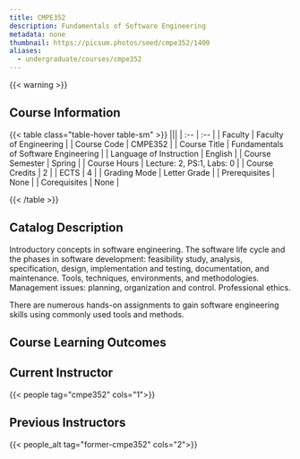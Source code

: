 ```yaml
---
title: CMPE352
description: Fundamentals of Software Engineering
metadata: none
thumbnail: https://picsum.photos/seed/cmpe352/1400
aliases:
  - undergraduate/courses/cmpe352
---
```


{{< warning >}}
## Course Information

<!-- prettier-ignore-start -->
{{< table class="table-hover table-sm" >}}
|||
| :-- | :-- |
| Faculty | Faculty of Engineering |
| Course Code | CMPE352 |
| Course Title | Fundamentals of Software Engineering |
| Language of Instruction | English |
| Course Semester | Spring |
| Course Hours | Lecture: 2, PS:1, Labs: 0 |
| Course Credits | 2 |
| ECTS | 4 |
| Grading Mode | Letter Grade |
| Prerequisites | None |
| Corequisites | None |

{{< /table >}}
<!-- prettier-ignore-end -->

## Catalog Description

Introductory concepts in software engineering. The software life cycle and the phases in software development: feasibility study, analysis, specification, design, implementation and testing, documentation, and maintenance. Tools, techniques, environments, and methodologies. Management issues: planning, organization and control. Professional ethics.

There are numerous hands-on assignments to gain software engineering skills using commonly used tools and methods.

## Course Learning Outcomes

## Current Instructor

{{< people tag="cmpe352" cols="1">}}

## Previous Instructors

{{< people_alt tag="former-cmpe352" cols="2">}}
